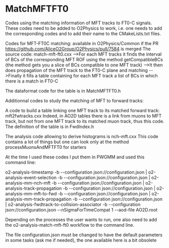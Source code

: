 # MatchMFTFT0
Codes using the matching information of MFT tracks to FT0-C signals.
These codes need to be added to O2Physics to work, i.e. one needs to add the corresponding codes and to add their name to the CMakeLists.txt files.

Codes for MFT-FT0C matching: available in O2Physics/Common if the PR https://github.com/AliceO2Group/O2Physics/pull/7584 is merged
The source code: match-mft-ft0.cxx
-->For each MFT tracks it finds the interval of BCs of the corresponding MFT ROF
using the method getCompatibleBCs (the method gets you a slice of BCs compatible to one MFT track)
-->It then does propagation of the MFT track to the FT0-C plane and matching
-->Finally it fills a table containing for each MFT track a list of BCs in which there is a match in FT0-C

The dataformat code for the table is in MatchMFTFT0.h


Additionnal codes to study the matching of MFT to forward tracks:

A code to build a table linking one MFT track to its matched forward track: mft2fwtracks.cxx
Indeed, in AO2D tables there is a link from muons to MFT track, but not from one MFT track to its matched muon track, thus this code.
The definition of the table is in FwdIndex.h

The analysis code allowing to derive histograms is nch-mft.cxx
This code contains a lot of things but one can look only at the method processMuonsAndMFTFT0 for starters

At the time I used these codes I put them in PWGMM and used this command line:


o2-analysis-timestamp -b --configuration json://configuration.json | o2-analysis-event-selection -b --configuration json://configuration.json | o2-analysis-mm-nch-mft -b --configuration json://configuration.json | o2-analysis-track-propagation -b --configuration json://configuration.json | o2-analysis-mm-mft-to-fwd -b --configuration json://configuration.json | o2-analysis-mm-track-propagation -b --configuration json://configuration.json | o2-analysis-fwdtrack-to-collision-associator -b --configuration json://configuration.json --nSigmaForTimeCompat 1 --aod-file AO2D.root

Depending on the processes the user wants to run, one also need to add the o2-analysis-match-mft-ft0 workflow to the command line.

The file configuration.json must be changed to have the default parameters in some tasks (ask me if needed), the one available here is a bit obsolete
